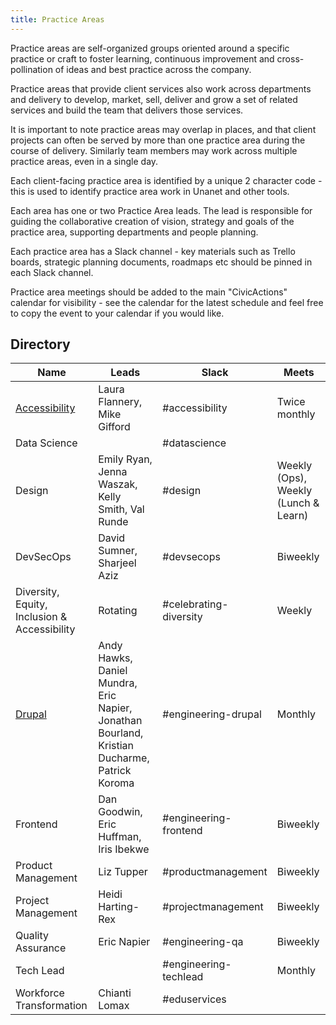 ```yaml
---
title: Practice Areas
---
```


Practice areas are self-organized groups oriented around a specific practice or craft to foster learning, continuous improvement and cross-pollination of ideas and best practice across the company.

Practice areas that provide client services also work across departments and delivery to develop, market, sell, deliver and grow a set of related services and build the team that delivers those services.

It is important to note practice areas may overlap in places, and that client projects can often be served by more than one practice area during the course of delivery. Similarly team members may work across multiple practice areas, even in a single day.

Each client-facing practice area is identified by a unique 2 character code - this is used to identify practice area work in Unanet and other tools.

Each area has one or two Practice Area leads. The lead is responsible for guiding the collaborative creation of vision, strategy and goals of the practice area, supporting departments and people planning.

Each practice area has a Slack channel - key materials such as Trello boards, strategic planning documents, roadmaps etc should be pinned in each Slack channel.

Practice area meetings should be added to the main "CivicActions" calendar for visibility - see the calendar for the latest schedule and feel free to copy the event to your calendar if you would like.

## Directory

| Name                                            | Leads                                                                                        | Slack                  | Meets                                |
| ----------------------------------------------- | -------------------------------------------------------------------------------------------- | ---------------------- | ------------------------------------ |
| [Accessibility](accessibility-practice-area.md) | Laura Flannery, Mike Gifford                                                                 | #accessibility         | Twice monthly                        |
| Data Science                                    |                                                                                              | #datascience           |                                      |
| Design                                          | Emily Ryan, Jenna Waszak, Kelly Smith, Val Runde                                             | #design                | Weekly (Ops), Weekly (Lunch & Learn) |
| DevSecOps                                       | David Sumner, Sharjeel Aziz                                                                  | #devsecops             | Biweekly                             |
| Diversity, Equity, Inclusion & Accessibility    | Rotating                                                                                     | #celebrating-diversity | Weekly                               |
| [Drupal](engineering/drupal-practice-area.md)   | Andy Hawks, Daniel Mundra, Eric Napier, Jonathan Bourland, Kristian Ducharme, Patrick Koroma | #engineering-drupal    | Monthly                              |
| Frontend                                        | Dan Goodwin, Eric Huffman, Iris Ibekwe                                                       | #engineering-frontend  | Biweekly                             |
| Product Management                              | Liz Tupper                                                                                   | #productmanagement     | Biweekly                             |
| Project Management                              | Heidi Harting-Rex                                                                            | #projectmanagement     | Biweekly                             |
| Quality Assurance                               | Eric Napier                                                                                  | #engineering-qa        | Biweekly                             |
| Tech Lead                                       |                                                                                              | #engineering-techlead  | Monthly                              |
| Workforce Transformation                        | Chianti Lomax                                                                                | #eduservices           |                                      |
